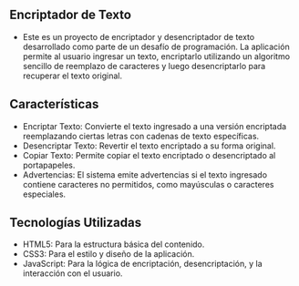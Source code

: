 ## Encriptador de Texto

- Este es un proyecto de encriptador y desencriptador de texto desarrollado como parte de un desafío de programación. La aplicación permite al usuario ingresar un texto, encriptarlo utilizando un algoritmo sencillo de reemplazo de caracteres y luego desencriptarlo para recuperar el texto original.

## Características

-  Encriptar Texto: Convierte el texto ingresado a una versión encriptada reemplazando ciertas letras con cadenas de texto específicas.
-  Desencriptar Texto: Revertir el texto encriptado a su forma original.
-  Copiar Texto: Permite copiar el texto encriptado o desencriptado al portapapeles.
-  Advertencias: El sistema emite advertencias si el texto ingresado contiene caracteres no permitidos, como mayúsculas o caracteres especiales.

## Tecnologías Utilizadas

- HTML5: Para la estructura básica del contenido.
- CSS3: Para el estilo y diseño de la aplicación.
- JavaScript: Para la lógica de encriptación, desencriptación, y la interacción con el usuario.